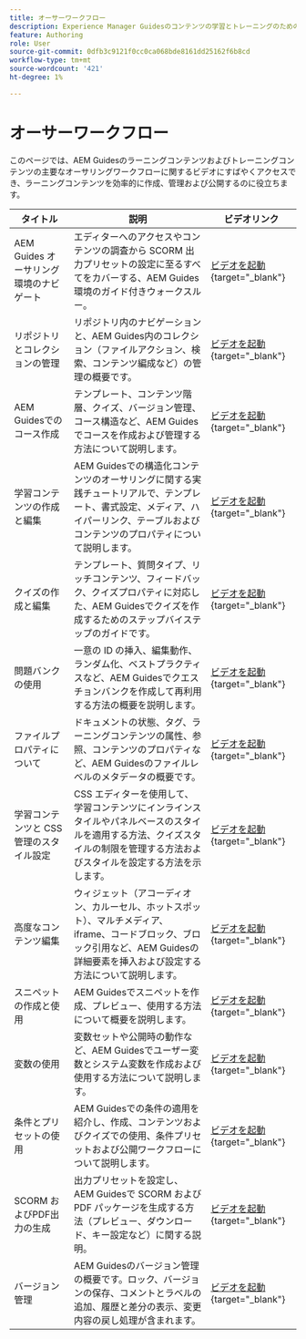 ```yaml
---
title: オーサーワークフロー
description: Experience Manager Guidesのコンテンツの学習とトレーニングのためのオーサーワークフローについて説明します。
feature: Authoring
role: User
source-git-commit: 0dfb3c9121f0cc0ca068bde8161dd25162f6b8cd
workflow-type: tm+mt
source-wordcount: '421'
ht-degree: 1%

---
```


# オーサーワークフロー

このページでは、AEM Guidesのラーニングコンテンツおよびトレーニングコンテンツの主要なオーサリングワークフローに関するビデオにすばやくアクセスでき、ラーニングコンテンツを効率的に作成、管理および公開するのに役立ちます。

| タイトル | 説明 | ビデオリンク |
|-------|-------------|------------|
| AEM Guides オーサリング環境のナビゲート | エディターへのアクセスやコンテンツの調査から SCORM 出力プリセットの設定に至るすべてをカバーする、AEM Guides環境のガイド付きウォークスルー。 | [ ビデオを起動 ](https://video.tv.adobe.com/v/3464836/learning-content-aem-guides){target="_blank"} |
| リポジトリとコレクションの管理 | リポジトリ内のナビゲーションと、AEM Guides内のコレクション（ファイルアクション、検索、コンテンツ編成など）の管理の概要です。 | [ ビデオを起動 ](https://video.tv.adobe.com/v/3464899/aem-guides-learning-content){target="_blank"} |
| AEM Guidesでのコース作成 | テンプレート、コンテンツ階層、クイズ、バージョン管理、コース構造など、AEM Guidesでコースを作成および管理する方法について説明します。 | [ ビデオを起動 ](https://video.tv.adobe.com/v/3464902/aem-guides-learning-content){target="_blank"} |
| 学習コンテンツの作成と編集 | AEM Guidesでの構造化コンテンツのオーサリングに関する実践チュートリアルで、テンプレート、書式設定、メディア、ハイパーリンク、テーブルおよびコンテンツのプロパティについて説明します。 | [ ビデオを起動 ](https://video.tv.adobe.com/v/3464900){target="_blank"} |
| クイズの作成と編集 | テンプレート、質問タイプ、リッチコンテンツ、フィードバック、クイズプロパティに対応した、AEM Guidesでクイズを作成するためのステップバイステップのガイドです。 | [ ビデオを起動 ](https://video.tv.adobe.com/v/3464903/learning-content-aem-guides){target="_blank"} |
| 問題バンクの使用 | 一意の ID の挿入、編集動作、ランダム化、ベストプラクティスなど、AEM Guidesでクエスチョンバンクを作成して再利用する方法の概要を説明します。 | [ ビデオを起動 ](https://video.tv.adobe.com/v/3464901/learning-content-aem-guides){target="_blank"} |
| ファイルプロパティについて | ドキュメントの状態、タグ、ラーニングコンテンツの属性、参照、コンテンツのプロパティなど、AEM Guidesのファイルレベルのメタデータの概要です。 | [ ビデオを起動 ](https://video.tv.adobe.com/v/3464898/aem-guides-learning-content){target="_blank"} |
| 学習コンテンツと CSS 管理のスタイル設定 | CSS エディターを使用して、学習コンテンツにインラインスタイルやパネルベースのスタイルを適用する方法、クイズスタイルの制限を管理する方法およびスタイルを設定する方法を示します。 | [ ビデオを起動 ](https://video.tv.adobe.com/v/3464895/aem-guides-learning-content){target="_blank"} |
| 高度なコンテンツ編集 | ウィジェット（アコーディオン、カルーセル、ホットスポット）、マルチメディア、iframe、コードブロック、ブロック引用など、AEM Guidesの詳細要素を挿入および設定する方法について説明します。 | [ ビデオを起動 ](https://video.tv.adobe.com/v/3464896/aem-guides-learning-content){target="_blank"} |
| スニペットの作成と使用 | AEM Guidesでスニペットを作成、プレビュー、使用する方法について概要を説明します。 | [ ビデオを起動 ](https://video.tv.adobe.com/v/3464897/aem-guides-learning-content){target="_blank"} |
| 変数の使用 | 変数セットや公開時の動作など、AEM Guidesでユーザー変数とシステム変数を作成および使用する方法について説明します。 | [ ビデオを起動 ](https://video.tv.adobe.com/v/3464893/learning-content-aem-guides){target="_blank"} |
| 条件とプリセットの使用 | AEM Guidesでの条件の適用を紹介し、作成、コンテンツおよびクイズでの使用、条件プリセットおよび公開ワークフローについて説明します。 | [ ビデオを起動 ](https://video.tv.adobe.com/v/3464894/learning-content-aem-guides){target="_blank"} |
| SCORM およびPDF出力の生成 | 出力プリセットを設定し、AEM Guidesで SCORM およびPDF パッケージを生成する方法（プレビュー、ダウンロード、キー設定など）に関する説明。 | [ ビデオを起動 ](https://video.tv.adobe.com/v/3464904/aem-guides-learning-content){target="_blank"} |
| バージョン管理 | AEM Guidesのバージョン管理の概要です。ロック、バージョンの保存、コメントとラベルの追加、履歴と差分の表示、変更内容の戻し処理が含まれます。 | [ ビデオを起動 ](https://video.tv.adobe.com/v/3464905/aem-guides-learning-content){target="_blank"} |
